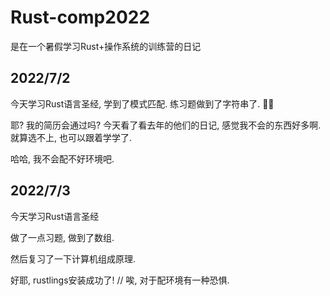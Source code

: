 # Rust-comp2022
是在一个暑假学习Rust+操作系统的训练营的日记

## 2022/7/2

今天学习Rust语言圣经, 学到了模式匹配. 练习题做到了字符串了. 😶‍🌫️

耶? 我的简历会通过吗? 今天看了看去年的他们的日记, 感觉我不会的东西好多啊. 就算选不上, 也可以跟着学学了.

哈哈, 我不会配不好环境吧.

## 2022/7/3

今天学习Rust语言圣经

做了一点习题, 做到了数组.

然后复习了一下计算机组成原理.

好耶, rustlings安装成功了! // 唉, 对于配环境有一种恐惧.

